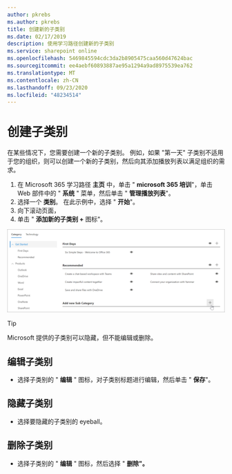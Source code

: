 ```yaml
---
author: pkrebs
ms.author: pkrebs
title: 创建新的子类别
ms.date: 02/17/2019
description: 使用学习路径创建新的子类别
ms.service: sharepoint online
ms.openlocfilehash: 5469845594cdc3da2b8905475caa560d47624bac
ms.sourcegitcommit: ee4aebf60893887ae95a1294a9ad8975539ea762
ms.translationtype: MT
ms.contentlocale: zh-CN
ms.lasthandoff: 09/23/2020
ms.locfileid: "48234514"
---
```

# <a name="create-a-subcategory"></a>创建子类别 
在某些情况下，您需要创建一个新的子类别。 例如，如果 "第一天" 子类别不适用于您的组织，则可以创建一个新的子类别，然后向其添加播放列表以满足组织的需求。 

1. 在 Microsoft 365 学习路径 **主页** 中，单击 " **microsoft 365 培训**"，单击 Web 部件中的 " **系统** " 菜单，然后单击 " **管理播放列表**"。 
2. 选择一个 **类别**。 在此示例中，选择 " **开始**"。  
3. 向下滚动页面， 
3. 单击 " **添加新的子类别 +** 图标"。  

![cg-newsubcategory.png](media/cg-newsubcategory.png)

> [!TIP]
> Microsoft 提供的子类别可以隐藏，但不能编辑或删除。 

## <a name="edit-a-subcategory"></a>编辑子类别
- 选择子类别的 " **编辑** " 图标，对子类别标题进行编辑，然后单击 " **保存**"。

## <a name="hide-a-subcategory"></a>隐藏子类别
- 选择要隐藏的子类别的 eyeball。 

## <a name="delete-a-subcategory"></a>删除子类别
- 选择子类别的 " **编辑** " 图标，然后选择 " **删除"。** 
